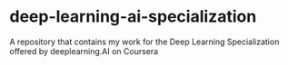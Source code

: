 # deep-learning-ai-specialization
A repository that contains my work for the Deep Learning Specialization offered by deeplearning.AI on Coursera
